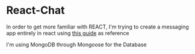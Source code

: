 # React-Chat

In order to get more familiar with REACT, I'm trying to create a messaging app entirely in react using [this guide](https://www.freecodecamp.org/news/how-to-build-a-react-js-chat-app-in-10-minutes-c9233794642b/) as reference

I'm using MongoDB through Mongoose for the Database